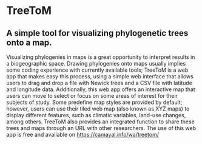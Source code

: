 # TreeToM
## A simple tool for visualizing phylogenetic trees onto a map.

Visualizing phylogenies in maps is a great opportunity to interpret results in a biogeographic space. Drawing phylogenies onto maps usually implies some coding experience with currently available tools; TreeToM is a web app that makes easy this process, using a simple web interface that allows users to drag and drop a file with Newick trees and a CSV file with latitude and longitude data. Additionally, this web app offers an interactive map that users can move to select or focus on some areas of interest for their subjects of study. Some predefine map styles are provided by default; however, users can use their tiled web map (also known as XYZ maps) to display different features, such as climatic variables, land-use changes, among others. TreeToM also provides an integrated function to share these trees and maps through an URL with other researchers. The use of this web app is free and available on https://camayal.info/wa/treetom/
